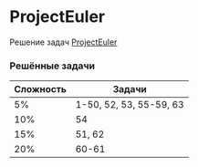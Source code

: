 # ProjectEuler

Решение задач [ProjectEuler](https://projecteuler.net)

### Решённые задачи

| Сложность | Задачи                  |
|-----------|-------------------------|
| 5%        | 1-50, 52, 53, 55-59, 63 |
| 10%       | 54                      |
| 15%       | 51, 62                  |
| 20%       | 60-61                   |